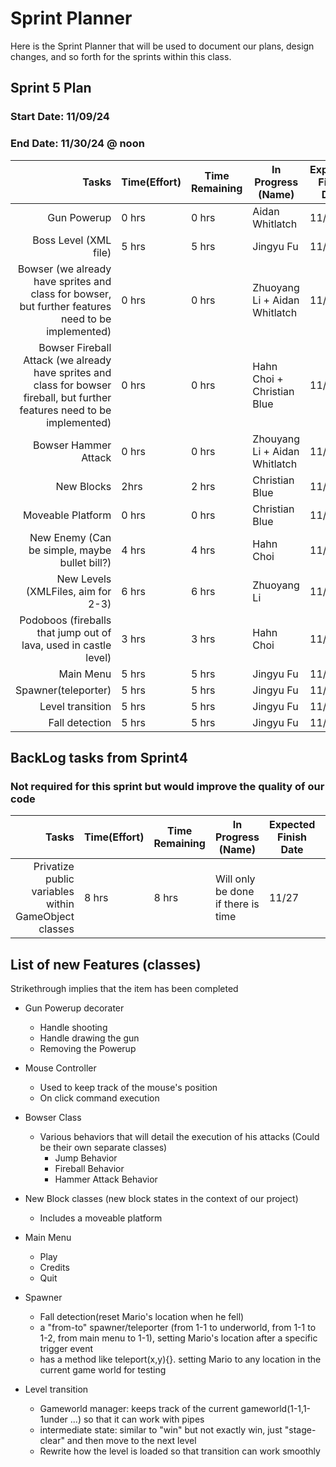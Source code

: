 # Sprint Planner
Here is the Sprint Planner that will be used to document our plans, design changes, and so forth for the sprints within this class.

## Sprint 5 Plan

### Start Date: 11/09/24 
### End Date: 11/30/24 @ noon

| Tasks | Time(Effort) | Time Remaining | In Progress (Name) | Expected Finish Date | Finished Date |
|------:|--------------|----------------|--------------------|----------------------|---------------|
| Gun Powerup | 0 hrs | 0 hrs | Aidan Whitlatch | 11/23 | 11/16 |
| Boss Level (XML file) | 5 hrs | 5 hrs | Jingyu Fu | 11/23
| Bowser (we already have sprites and class for bowser, but further features need to be implemented)| 0 hrs | 0 hrs | Zhuoyang Li + Aidan Whitlatch | 11/25 | 11/20|
| Bowser Fireball Attack (we already have sprites and class for bowser fireball, but further features need to be implemented)| 0 hrs | 0 hrs| Hahn Choi + Christian Blue |11/25 | 11/20|
| Bowser Hammer Attack | 0 hrs | 0 hrs | Zhouyang Li + Aidan Whitlatch| 11/25 | 11/20 |
| New Blocks | 2hrs | 2 hrs | Christian Blue | 11/17 |
| Moveable Platform | 0 hrs | 0 hrs | Christian Blue | 11/17 | 11/24 |
| New Enemy (Can be simple, maybe bullet bill?)| 4 hrs | 4 hrs | Hahn Choi | 11/23 |
| New Levels (XMLFiles, aim for 2-3)| 6 hrs | 6 hrs | Zhuoyang Li | 11/25 |
| Podoboos (fireballs that jump out of lava, used in castle level) | 3 hrs | 3 hrs | Hahn Choi | 11/25 |
| Main Menu |5 hrs | 5 hrs | Jingyu Fu  | 11/23 | 11/13
| Spawner(teleporter) |5 hrs | 5 hrs | Jingyu Fu  | 11/23 | 11/13
| Level transition |5 hrs | 5 hrs | Jingyu Fu  | 11/23 | 11/13
| Fall detection |5 hrs | 5 hrs | Jingyu Fu  | 11/23 | 11/13

## BackLog tasks from Sprint4
### Not required for this sprint but would improve the quality of our code

| Tasks | Time(Effort) | Time Remaining | In Progress (Name) | Expected Finish Date | Finished Date |
|------:|--------------|----------------|--------------------|----------------------|---------------|
| Privatize public variables within GameObject classes | 8 hrs | 8 hrs| Will only be done if there is time | 11/27 |

## List of new Features (classes)
Strikethrough implies that the item has been completed
* Gun Powerup decorater
  - Handle shooting
  - Handle drawing the gun
  - Removing the Powerup
* Mouse Controller
  - Used to keep track of the mouse's position
  - On click command execution
 * Bowser Class
   - Various behaviors that will detail the execution of his attacks (Could be their own separate classes)
      * Jump Behavior
      * Fireball Behavior
      * Hammer Attack Behavior
* New Block classes (new block states in the context of our project)
  - Includes a moveable platform

* Main Menu
   - Play
   - Credits
   - Quit
* Spawner
   - Fall detection(reset Mario's location when he fell)
   - a "from-to" spawner/teleporter (from 1-1 to underworld, from 1-1 to 1-2, from main menu to 1-1), setting Mario's location after a specific trigger event
   - has a method like teleport(x,y){}. setting Mario to any location in the current game world for testing
* Level transition
  - Gameworld manager: keeps track of the current gameworld(1-1,1-1under ...) so that it can work with pipes
  - intermediate state: similar to "win" but not exactly win, just "stage-clear" and then move to the next level
  - Rewrite how the level is loaded so that transition can work smoothly
